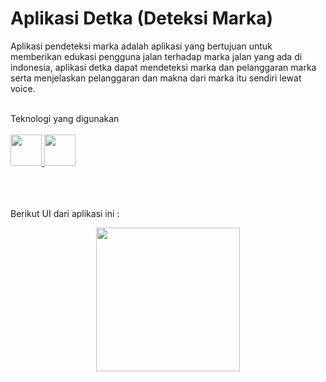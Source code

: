 # Aplikasi Detka (Deteksi Marka)

Aplikasi pendeteksi marka adalah aplikasi yang bertujuan untuk memberikan edukasi pengguna jalan terhadap marka jalan yang ada di indonesia, aplikasi detka dapat mendeteksi marka dan pelanggaran marka serta menjelaskan pelanggaran dan makna dari marka itu sendiri lewat voice.


<br>
Teknologi yang digunakan
<br>
<br>
<a href="https://dart.dev/">
    <img src="https://skillicons.dev/icons?i=java" width=50"/>
  </a>
  
  <a href="https://dart.dev/">
    <img src="https://skillicons.dev/icons?i=tensorflow" width=50"/>
  </a>
  

  
<br>
<br>
<br>
<br>


Berikut UI dari aplikasi ini : 

<div align = center>
<img src="" width="230">
</div>
